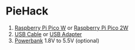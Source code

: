 # PieHack
1. [Raspberry Pi Pico W](https://www.waveshare.com/product/raspberry-pi/boards-kits/raspberry-pi-pico-cat/raspberry-pi-pico-w.htm?sku=23108) or [Raspberry Pi Pico 2W](https://www.waveshare.com/product/raspberry-pi/boards-kits/raspberry-pi-pico-3/raspberry-pi-pico-2-w.htm?sku=29439)
2. [USB Cable](https://www.raspberrypi.com/products/usb-a-male-to-micro-usb-male-cable/) or [USB Adapter](https://www.raspberrypi.com/products/usb-b-to-usb-c-adapter/)
3. [Powerbank](https://www.amazon.com/Anker-Powercore-5000-mAh-Powerbank-A1109G11/dp/B01CU1EC6Y) 1.8V to 5.5V (optional)
